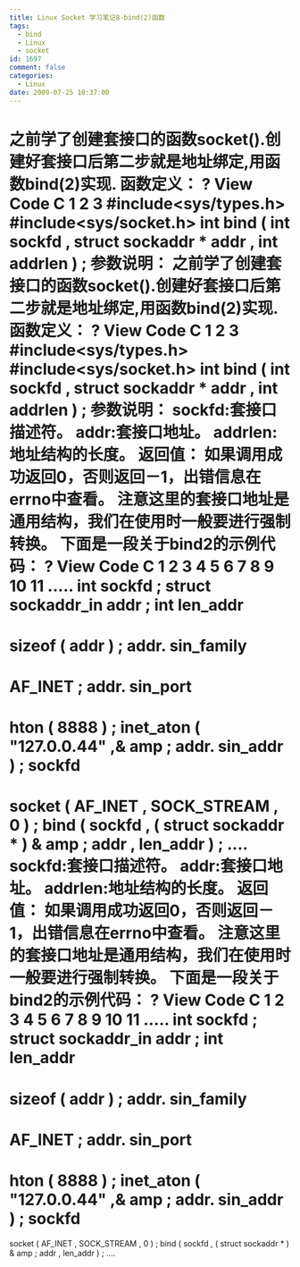 ```yaml
---
title: Linux Socket 学习笔记8-bind(2)函数
tags:
  - bind
  - Linux
  - socket
id: 1697
comment: false
categories:
  - Linux
date: 2009-07-25 10:37:00
---
```


之前学了创建套接口的函数socket().创建好套接口后第二步就是地址绑定,用函数bind(2)实现.
函数定义：
?
View Code
C
1
2
3
#include<sys/types.h>
#include<sys/socket.h>
int
bind
(
int
sockfd
,
struct
sockaddr
*
addr
,
int
addrlen
)
;
参数说明：
之前学了创建套接口的函数socket().创建好套接口后第二步就是地址绑定,用函数bind(2)实现.
函数定义：
?
View Code
C
1
2
3
#include<sys/types.h>
#include<sys/socket.h>
int
bind
(
int
sockfd
,
struct
sockaddr
*
addr
,
int
addrlen
)
;
参数说明：
sockfd:套接口描述符。
addr:套接口地址。
addrlen:地址结构的长度。
返回值：
如果调用成功返回0，否则返回－1，出错信息在errno中查看。
注意这里的套接口地址是通用结构，我们在使用时一般要进行强制转换。
下面是一段关于bind2的示例代码：
?
View Code
C
1
2
3
4
5
6
7
8
9
10
11
.....
int
sockfd
;
struct
sockaddr_in addr
;
int
len_addr
=
sizeof
(
addr
)
;
addr.
sin_family
=
AF_INET
;
addr.
sin_port
=
hton
(
8888
)
;
inet_aton
(
"127.0.0.44"
,&
amp
;
addr.
sin_addr
)
;
sockfd
=
socket
(
AF_INET
,
SOCK_STREAM
,
0
)
;
bind
(
sockfd
,
(
struct
sockaddr
*
)
&
amp
;
addr
,
len_addr
)
;
....
sockfd:套接口描述符。
addr:套接口地址。
addrlen:地址结构的长度。
返回值：
如果调用成功返回0，否则返回－1，出错信息在errno中查看。
注意这里的套接口地址是通用结构，我们在使用时一般要进行强制转换。
下面是一段关于bind2的示例代码：
?
View Code
C
1
2
3
4
5
6
7
8
9
10
11
.....
int
sockfd
;
struct
sockaddr_in addr
;
int
len_addr
=
sizeof
(
addr
)
;
addr.
sin_family
=
AF_INET
;
addr.
sin_port
=
hton
(
8888
)
;
inet_aton
(
"127.0.0.44"
,&
amp
;
addr.
sin_addr
)
;
sockfd
=
socket
(
AF_INET
,
SOCK_STREAM
,
0
)
;
bind
(
sockfd
,
(
struct
sockaddr
*
)
&
amp
;
addr
,
len_addr
)
;
....